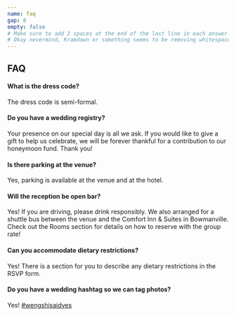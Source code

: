 ```yaml
---
name: faq
gap: 0
empty: false
# Make sure to add 2 spaces at the end of the last line in each answer
# Okay nevermind, Kramdown or something seems to be removing whitespace?
---
```

## FAQ

#### What is the dress code?
The dress code is semi-formal.  

#### Do you have a wedding registry?
Your presence on our special day is all we ask. If you would like to give a gift to help us celebrate, we will be forever thankful for a contribution to our honeymoon fund. Thank you!  

#### Is there parking at the venue?
Yes, parking is available at the venue and at the hotel.

#### Will the reception be open bar?
Yes! If you are driving, please drink responsibly. We also arranged for a shuttle bus between the venue and the Comfort Inn & Suites in Bowmanville. Check out the Rooms section for details on how to reserve with the group rate!

#### Can you accommodate dietary restrictions?
Yes! There is a section for you to describe any dietary restrictions in the RSVP form.

#### Do you have a wedding hashtag so we can tag photos?
Yes! [\#wengshisaidyes](https://www.instagram.com/explore/tags/wengshisaidyes/)
